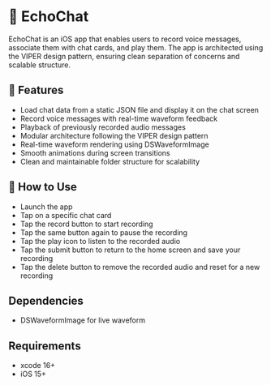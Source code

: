 # 📱 EchoChat

EchoChat is an iOS app that enables users to record voice messages, associate them with chat cards, and play them. The app is architected using the VIPER design pattern, ensuring clean separation of concerns and scalable structure.


## 🚀 Features

* Load chat data from a static JSON file and display it on the chat screen
* Record voice messages with real-time waveform feedback
* Playback of previously recorded audio messages
* Modular architecture following the VIPER design pattern
* Real-time waveform rendering using DSWaveformImage
* Smooth animations during screen transitions
* Clean and maintainable folder structure for scalability

## 📲 How to Use

* Launch the app
* Tap on a specific chat card
* Tap the record button to start recording
* Tap the same button again to pause the recording
* Tap the play icon to listen to the recorded audio
* Tap the submit button to return to the home screen and save your recording
* Tap the delete button to remove the recorded audio and reset for a new recording

## Dependencies

* DSWaveformImage for live waveform

## Requirements

* xcode 16+
* iOS 15+


